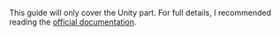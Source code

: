 This guide will only cover the Unity part. For full details, I recommended reading the [official documentation](https://docs.smartlydressedgames.com/en/stable/about/getting-started.html). 